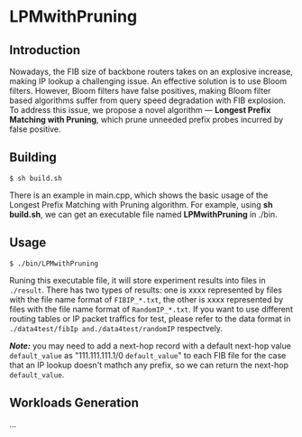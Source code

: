 # LPMwithPruning

## Introduction

Nowadays, the FIB size of backbone routers takes on an explosive increase, making IP lookup a challenging issue. 
An effective solution is to use Bloom filters. 
However, Bloom filters have false positives, making Bloom filter based algorithms suffer from query speed degradation with FIB explosion.
To address this issue, we propose a novel algorithm — **Longest Prefix Matching with Pruning**, which prune unneeded prefix probes incurred by false positive.


## Building

    $ sh build.sh
    
There is an example in main.cpp, which shows the basic usage of the Longest Prefix Matching with Pruning algorithm. For example, using **sh build.sh**, we can get an executable file named **LPMwithPruning** in ./bin.

## Usage

	$ ./bin/LPMwithPruning

Runing this executable file, it will store experiment results into files in `./result`. There has two types of results: one is xxxx represented by files with the file name format of `FIBIP_*.txt`, the other is xxxx represented by files with the file name format of `RandomIP_*.txt`.
If you want to use different routing tables or IP packet traffics for test, please refer to the data format in `./data4test/fibIp and./data4test/randomIP` respectvely. 

***Note:*** you may need to add a next-hop record with a default next-hop value `default_value` as "111.111.111.1/0 `default_value`" to each FIB file for the case that an IP lookup doesn't mathch any prefix, so we can return the next-hop `default_value`. 


## Workloads Generation
...
